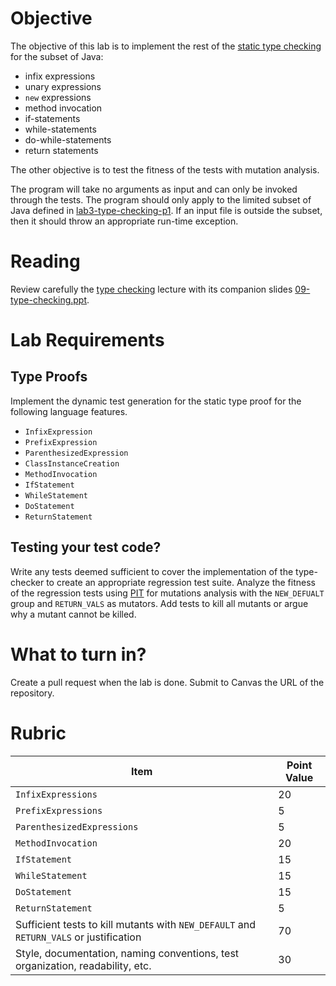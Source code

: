 # Objective

The objective of this lab is to implement the rest of the [static type checking](https://en.wikipedia.org/wiki/Type_system#Static_type_checking) for the subset of Java: 

  * infix expressions
  * unary expressions
  * `new` expressions
  * method invocation
  * if-statements
  * while-statements
  * do-while-statements
  * return statements

The other objective is to test the fitness of the tests with mutation analysis. 

The program will take no arguments as input and can only be invoked through the tests. The program should only apply to the limited subset of Java defined in [lab3-type-checking-p1](https://github.com/byu-cs329/lab3-type-checking-p1). If an input file is outside the subset, then it should throw an appropriate run-time exception.

# Reading

Review carefully the [type checking](https://bitbucket.org/byucs329/byu-cs-329-lecture-notes/src/master/type-checking.md) lecture with its companion slides [09-type-checking.ppt](https://bitbucket.org/byucs329/byu-cs-329-lecture-notes/src/master/compilers/09-type-checking.ppt).

# Lab Requirements

## Type Proofs

Implement the dynamic test generation for the static type proof for the following language features. 

  * `InfixExpression`
  * `PrefixExpression`
  * `ParenthesizedExpression`
  * `ClassInstanceCreation`
  * `MethodInvocation`
  * `IfStatement`
  * `WhileStatement`
  * `DoStatement`
  * `ReturnStatement`

## Testing your test code?

Write any tests deemed sufficient to cover the implementation of the type-checker to create an appropriate regression test suite. Analyze the fitness of the regression tests using [PIT](http://pitest.org) for mutations analysis with the `NEW_DEFUALT` group and `RETURN_VALS` as mutators. Add tests to kill all mutants or argue why a mutant cannot be killed.

# What to turn in?

Create a pull request when the lab is done. Submit to Canvas the URL of the repository.

# Rubric

| Item | Point Value |
| ------- | ----------- |
| `InfixExpressions` | 20 |
| `PrefixExpressions` | 5 |
| `ParenthesizedExpressions` | 5 |
| `MethodInvocation` | 20 |
| `IfStatement` | 15 |
| `WhileStatement` | 15 |
| `DoStatement` | 15 | 
| `ReturnStatement` | 5 |
| Sufficient tests to kill mutants with `NEW_DEFAULT` and `RETURN_VALS` or justification | 70 | 
| Style, documentation, naming conventions, test organization, readability, etc. | 30 | 